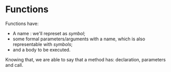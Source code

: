 # Functions

Functions have:

-   A name : we'll represet as *symbol*;
-   some formal parameters/arguments with a name, which is also representable with *symbols*;
-   and a body to be executed.

Knowing that, we are able to say that a method has: declaration, parameters and call.
